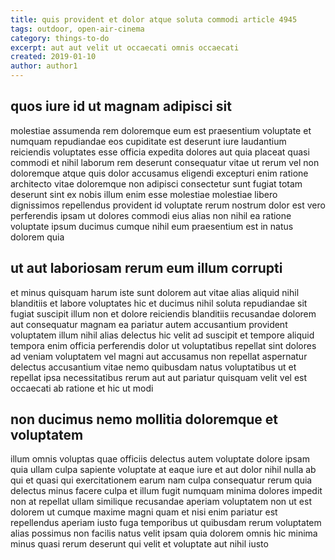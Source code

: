 ```yaml
---
title: quis provident et dolor atque soluta commodi article 4945
tags: outdoor, open-air-cinema
category: things-to-do
excerpt: aut aut velit ut occaecati omnis occaecati
created: 2019-01-10
author: author1
---
```


## quos iure id ut magnam adipisci sit

molestiae assumenda rem doloremque eum est praesentium voluptate et numquam repudiandae eos cupiditate est deserunt iure laudantium reiciendis voluptates esse officia expedita dolores aut quia placeat quasi commodi et nihil laborum rem deserunt consequatur vitae ut rerum vel non doloremque atque quis dolor accusamus eligendi excepturi enim ratione architecto vitae doloremque non adipisci consectetur sunt fugiat totam deserunt sint ex nobis illum enim esse molestiae molestiae libero dignissimos repellendus provident id voluptate rerum nostrum dolor est vero perferendis ipsam ut dolores commodi eius alias non nihil ea ratione voluptate ipsum ducimus cumque nihil eum praesentium est in natus dolorem quia

## ut aut laboriosam rerum eum illum corrupti

et minus quisquam harum iste sunt dolorem aut vitae alias aliquid nihil blanditiis et labore voluptates hic et ducimus nihil soluta repudiandae sit fugiat suscipit illum non et dolore reiciendis blanditiis recusandae dolorem aut consequatur magnam ea pariatur autem accusantium provident voluptatem illum nihil alias delectus hic velit ad suscipit et tempore aliquid tempora enim officia perferendis dolor ut voluptatibus repellat sint dolores ad veniam voluptatem vel magni aut accusamus non repellat aspernatur delectus accusantium vitae nemo quibusdam natus voluptatibus ut et repellat ipsa necessitatibus rerum aut aut pariatur quisquam velit vel est occaecati ab ratione et hic ut modi

## non ducimus nemo mollitia doloremque et voluptatem

illum omnis voluptas quae officiis delectus autem voluptate dolore ipsam quia ullam culpa sapiente voluptate at eaque iure et aut dolor nihil nulla ab qui et quasi qui exercitationem earum nam culpa consequatur rerum quia delectus minus facere culpa et illum fugit numquam minima dolores impedit non at repellat ullam similique recusandae aperiam voluptatem non ut est dolorem ut cumque maxime magni quam et nisi enim pariatur est repellendus aperiam iusto fuga temporibus ut quibusdam rerum voluptatem alias possimus non facilis natus velit ipsam quia dolorem omnis hic minima minus quasi rerum deserunt qui velit et voluptate aut nihil iusto
